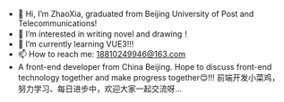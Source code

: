 - 👋 Hi, I’m ZhaoXia, graduated from Beijing University of Post and Telecommunications!
- 👀 I’m interested in writing novel and drawing！
- 🌱 I’m currently learning VUE3!!!
- 📫 How to reach me: 18810249946@163.com
- A front-end developer from China Beijing. Hope to discuss front-end technology together and make progress together😊!!! 前端开发小菜鸡，努力学习、每日进步中，欢迎大家一起交流呀...
<!---
zhaoxiagc/zhaoxiagc is a ✨ special ✨ repository because its `README.md` (this file) appears on your GitHub profile.
You can click the Preview link to take a look at your changes.
--->
